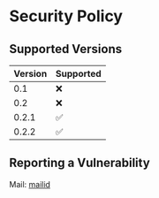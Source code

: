 # Security Policy

## Supported Versions

| Version | Supported          |
| ------- | ------------------ |
| 0.1   | :x:   |
| 0.2   | :x:   |
| 0.2.1   | :white_check_mark:   |
| 0.2.2   | :white_check_mark:   |

## Reporting a Vulnerability
Mail: <a href="mailto:yatharthk2406@gmail.com">mailid</a>
